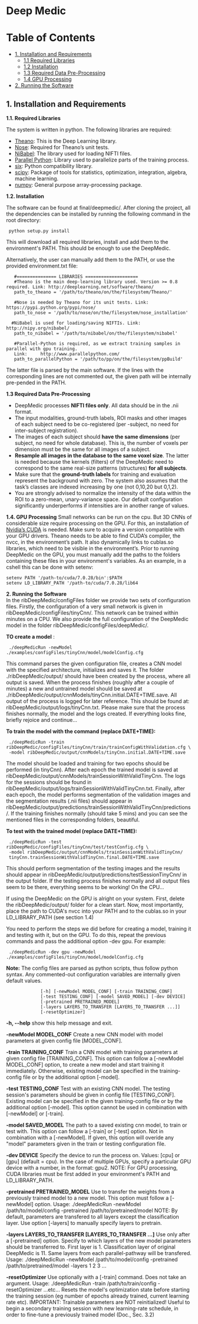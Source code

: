 # Deep Medic

Table of Contents
=================

* [1. Installation and Requirements](http://)  
  * [1.1 Required Libraries](http://)    
  * [1.2 Installation](http://)  
  * [1.3 Required Data Pre-Processing](http://)   
  * [1.4  GPU Processing](http://)  
* [2. Running the Software](http://)  

## 1. Installation and Requirements

**1.1. Required Libraries**

The system is written in python. The following libraries are required:

  * [Theano](http://deeplearning.net/software/theano/): This is the Deep Learning library.
  * [Nose](https://pypi.python.org/pypi/nose/): Required for Theano’s unit tests.
  * [NiBabel](http://nipy.org/nibabel/): The library used for loading NIFTI files.
  * [Parallel Python](http://www.parallelpython.com/): Library used to parallelize parts of the training process.
  * [six](https://pypi.python.org/pypi/six): Python compatibility library.
  * [scipy](https://www.scipy.org/): Package of tools for statistics, optimization, integration, algebra, machine learning.
  * [numpy](http://www.numpy.org/): General purpose array-processing package.
  
  **1.2. Installation**
  
  The software can be found at final/deepmedic/. 
  After cloning the project, all the dependencies can  be installed by running the following command in the root directory:
  
     python setup.py install
     
  This will download all required libraries, install and add them to the environment's PATH.
  This should be enough to use the DeepMedic.
  
  Alternatively, the user can manually add them to the PATH, or use the provided environment.txt file:
  
       #=============== LIBRARIES ====================
       #Theano is the main deep-learning library used. Version >= 0.8 required. Link: http://deeplearning.net/software/theano/
       path_to_theano = '/path/to/theano/on/the/filesystem/Theano/'

       #Nose is needed by Theano for its unit tests. Link: https://pypi.python.org/pypi/nose/
       path_to_nose = '/path/to/nose/on/the/filesystem/nose_installation'

      #NiBabel is used for loading/saving NIFTIs. Link: http://nipy.org/nibabel/
       path_to_nibabel = '/path/to/nibabel/on/the/filesystem/nibabel'

       #Parallel-Python is required, as we extract training samples in parallel with gpu training. 
       Link:     http://www.parallelpython.com/
       path_to_parallelPython = '/path/to/pp/on/the/filesystem/ppBuild'

The latter file is parsed by the main software.
If the lines with the corresponding lines are not commented out, the given path will be internally pre-pended in the PATH.

**1.3 Required Data Pre-Processing**

* DeepMedic processes **NIFTI files only**. All data should be in the .nii format.
* The input modalities, ground-truth labels, ROI masks and other images of each subject need to be co-registered 
 (per -subject, no need for inter-subject registration).
* The images of each subject should **have the same dimensions** (per subject, no need for whole database).
 This is, the number of voxels per dimension must be the same for all images of a subject.
* **Resample all images in the database to the same voxel size**. The latter is needed because the kernels (filters) of the DeepMedic need to correspond to the same real-size patterns (structures) **for all subjects**.
* Make sure that the **ground-truth labels** for training and evaluation represent the background with zero.
 The system also assumes that the task’s classes are indexed increasing by one (not 0,10,20 but 0,1,2).
* You are strongly advised to normalize the intensity of the data within the ROI to a zero-mean, unary-variance space. Our default configuration significantly underperforms if intensities are in another range of values.

**1.4. GPU Processing**
Small networks can be run on the cpu.
But 3D CNNs of considerable size require processing on the GPU.
For this, an installation of [Nvidia’s CUDA](https://developer.nvidia.com/cuda-toolkit) is needed.
Make sure to acquire a version compatible with your GPU drivers.
Theano needs to be able to find CUDA’s compiler, the nvcc, in the environment’s path.
It also dynamically links to cublas.so libraries, which need to be visible in the environment’s.
Prior to running DeepMedic on the GPU, you must manually add the paths to the folders containing these files in your environment's variables.
As an example, in a cshell this can be done with setenv:

    setenv PATH '/path-to/cuda/7.0.28/bin':$PATH
    setenv LD_LIBRARY_PATH '/path-to/cuda/7.0.28/lib64
    
**2. Running the Software**    
In the ribDeepMedic/configFiles folder we provide two sets of configuration files.
Firstly, the configuration of a very small network is given in ribDeepMedic/configFiles/tinyCnn/.
This network can be trained within minutes on a CPU. 
We also provide the full configuration of the DeepMedic model in the folder ribDeepMedic/configFiles/deepMedic/.

**TO create a model** :

     ./deepMedicRun -newModel ./examples/configFiles/tinyCnn/model/modelConfig.cfg
This command parses the given configuration file, creates a CNN model with the specified architecture, initializes and saves it.
The folder ./ribDeepMedic/output/ should have been created by the process, where all output is saved.
When the process finishes (roughly after a couple of minutes) a new and untrained model should be saved at 
                 ./ribDeepMedic/output/cnnModels/tinyCnn.initial.DATE+TIME.save.
All output of the process is logged for later reference.
This should be found at:
                 ribDeepMedic/output/logs/tinyCnn.txt.
Please make sure that the process finishes normally, the model and the logs created.
If everything looks fine, briefly rejoice and continue...

**To train the model with the command (replace DATE+TIME):**

     ./deepMedicRun -train ribDeepMedic/configFiles/tinyCnn/train/trainConfigWithValidation.cfg \
     -model ribDeepMedic/output/cnnModels/tinyCnn.initial.DATE+TIME.save

The model should be loaded and training for two epochs should be performed (in tinyCnn).
After each epoch the trained model is saved at ribDeepMedic/output/cnnModels/trainSessionWithValidTinyCnn.
The logs for the sessions should be found in ribDeepMedic/output/logs/trainSessionWithValidTinyCnn.txt.
Finally, after each epoch, the model performs segmentation of the validation images and the segmentation results (.nii files) should appear in ribDeepMedic/output/predictions/trainSessionWithValidTinyCnn/predictions/.
If the training finishes normally (should take 5 mins) and you can see the mentioned files in the corresponding folders, beautiful.

**To test with the trained model (replace DATE+TIME):**

     ./deepMedicRun -test ribDeepMedic/configFiles/tinyCnn/test/testConfig.cfg \
     -model ribDeepMedic/output/cnnModels/trainSessionWithValidTinyCnn/ 
     tinyCnn.trainSessionWithValidTinyCnn.final.DATE+TIME.save

This should perform segmentation of the testing images and the results should appear in ribDeepMedic/output/predictions/testSessionTinyCnn/ in the output folder.
If the testing process finishes normally and all output files seem to be there, everything seems to be working! On the CPU...

If using the DeepMedic on the GPU is alright on your system.
First, delete the ribDeepMedic/output/ folder for a clean start.
Now, most importantly, place the path to CUDA's nvcc into your PATH and to the cublas.so in your LD_LIBRARY_PATH 
(see section 1.4)

You need to perform the steps we did before for creating a model, training it and testing with it, but on the GPU. To do this, repeat the previous commands and pass the additional option -dev gpu.
For example:

     ./deepMedicRun -dev gpu -newModel ./examples/configFiles/tinyCnn/model/modelConfig.cfg

**Note:** The config files are parsed as python scripts, thus follow python syntax. Any commented-out configuration variables are internally given default values.

                 [-h] [-newModel MODEL_CONF] [-train TRAINING_CONF]
                 [-test TESTING_CONF] [-model SAVED_MODEL] [-dev DEVICE]
                 [-pretrained PRETRAINED_MODEL]
                 [-layers LAYERS_TO_TRANSFER [LAYERS_TO_TRANSFER ...]]
                 [-resetOptimizer]

 **-h, --help** show this help message and exit.

 **-newModel MODEL_CONF** Create a new CNN model with model parameters at given config file [MODEL_CONF].

 **-train TRAINING_CONF**  Train a CNN model with training parameters at given config file [TRAINING_CONF].
 This option can follow a [-newModel MODEL_CONF] option, to create a new model and start training it immediately.
 Otherwise, existing model can be specified in the training-config file or by the additional option [-model].

 **-test TESTING_CONF** Test with an existing CNN model. The testing session's parameters should be given in 
 config file [TESTING_CONF].
 Existing model can be specified in the given training-config file or by the additional option [-model].
 This option cannot be used in combination with [-newModel] or [-train].

 **-model SAVED_MODEL** The path to a saved existing cnn model, to train or test with.
  This option can follow a [-train] or [-test] option. Not in combination with a [-newModel].
  If given, this option will overide any "model" parameters given in the train or testing configuration file.

 **-dev DEVICE** Specify the device to run the process on. Values: [cpu] or [gpu] (default = cpu).
 In the case of multiple GPUs, specify a particular GPU device with a number, in the format: gpu2.
 NOTE: For GPU processing, CUDA libraries must be first added in your environment's PATH and LD_LIBRARY_PATH.

 **-pretrained PRETRAINED_MODEL** Use to transfer the weights from a previously trained model to a new model.
 This option must follow a [-newModel] option.
 Usage: ./deepMedicRun -newModel /path/to/model/config -pretrained /path/to/pretrained/model 
 NOTE: By default, parameters are transfered to all layers except the classification layer. Use option [-layers] 
 to manually specify layers to pretrain.

 **-layers LAYERS_TO_TRANSFER [LAYERS_TO_TRANSFER ...]** Use only after a [-pretrained] option.
 Specify to which layers of the new model parameters should be transferred to.
 First layer is 1. Classification layer of original DeepMedic is 11. Same layers from each parallel-pathway will 
 be transfered.
 Usage: ./deepMedicRun -newModel /path/to/model/config -pretrained /path/to/pretrained/model -layers 1 2 3 ...

 **-resetOptimizer** Use optionally with a [-train] command. Does not take an argument.
 Usage: ./deepMedicRun -train /path/to/train/config -resetOptimizer ...etc...
 Resets the model's optimization state before starting the training session (eg number of epochs already trained, 
 current learning rate etc).
 IMPORTANT: Trainable parameters are NOT reinitialized! 
 Useful to begin a secondary training session with new learning-rate schedule, in order to fine-tune a previously 
 trained model (Doc., Sec. 3.2)
